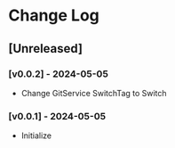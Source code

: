 # Change Log

## [Unreleased]

### [v0.0.2] - 2024-05-05
- Change GitService SwitchTag to Switch

### [v0.0.1] - 2024-05-05
- Initialize
